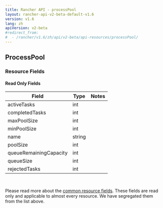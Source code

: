 ```yaml
---
title: Rancher API - processPool
layout: rancher-api-v2-beta-default-v1.6
version: v1.6
lang: zh
apiVersion: v2-beta
#redirect_from:
#  - /rancher/v1.6/zh/api/v2-beta/api-resources/processPool/
---
```


## ProcessPool



### Resource Fields


#### Read Only Fields

Field | Type   | Notes
---|---|---
activeTasks | int  | 
completedTasks | int  | 
maxPoolSize | int  | 
minPoolSize | int  | 
name | string  | 
poolSize | int  | 
queueRemainingCapacity | int  | 
queueSize | int  | 
rejectedTasks | int  | 


<br>

Please read more about the [common resource fields]({{site.baseurl}}/rancher/{{page.version}}/{{page.lang}}/api/{{page.apiVersion}}/common/). These fields are read only and applicable to almost every resource. We have segregated them from the list above.




